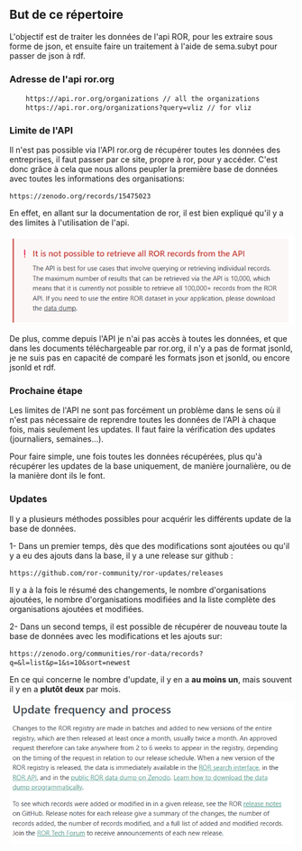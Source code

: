 ## But de ce répertoire

L'objectif est de traiter les données de l'api ROR, pour les extraire sous forme de json, et ensuite faire un traitement à l'aide de sema.subyt pour passer de json à rdf.

### Adresse de l'api ror.org

```
    https://api.ror.org/organizations // all the organizations
    https://api.ror.org/organizations?query=vliz // for vliz
```

### Limite de l'API

Il n'est pas possible via l'API ror.org de récupérer toutes les données des entreprises, il faut passer par ce site, propre à ror, pour y accéder. C'est donc grâce à cela que nous allons peupler la première base de données avec toutes les informations des organisations:

```
https://zenodo.org/records/15475023
```

En effet, en allant sur la documentation de ror, il est bien expliqué qu'il y a des limites à l'utilisation de l'api.

![Limit of data](/assets/limit.png "Limit of data")

De plus, comme depuis l'API je n'ai pas accès à toutes les données, et que dans les documents téléchargeable par ror.org, il n'y a pas de format jsonld, je ne suis pas en capacité de comparé les formats json et jsonld, ou encore jsonld et rdf.

### Prochaine étape

Les limites de l'API ne sont pas forcément un problème dans le sens où il n'est pas nécessaire de reprendre toutes les données de l'API à chaque fois, mais seulement les updates. Il faut faire la vérification des updates (journaliers, semaines...). 

Pour faire simple, une fois toutes les données récupérées, plus qu'à récupérer les updates de la base uniquement, de manière journalière, ou de la manière dont ils le font.

### Updates

Il y a plusieurs méthodes possibles pour acquérir les différents update de la base de données. 

1- Dans un premier temps, dès que des modifications sont ajoutées ou qu'il y a eu des ajouts dans la base, il y a une release sur github : 

```
https://github.com/ror-community/ror-updates/releases
```

Il y a à la fois le résumé des changements, le nombre d'organisations ajoutées, le nombre d'organisations modifiées and la liste complète des organisations ajoutées et modifiées.

2- Dans un second temps, il est possible de récupérer de nouveau toute la base de données avec les modifications et les ajouts sur:

```
https://zenodo.org/communities/ror-data/records?q=&l=list&p=1&s=10&sort=newest
```

En ce qui concerne le nombre d'update, il y en a **au moins un**, mais souvent il y en a **plutôt deux** par mois.

![Update of data](/assets/update.png "Update of data")